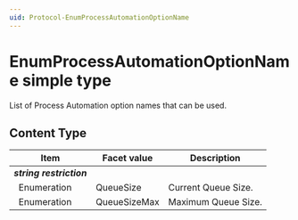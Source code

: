 ```yaml
---
uid: Protocol-EnumProcessAutomationOptionName
---
```


# EnumProcessAutomationOptionName simple type

List of Process Automation option names that can be used.

## Content Type

|Item|Facet value|Description|
|--- |--- |--- |
|***string restriction***|||
|&nbsp;&nbsp;Enumeration|QueueSize|Current Queue Size.|
|&nbsp;&nbsp;Enumeration|QueueSizeMax|Maximum Queue Size.|

